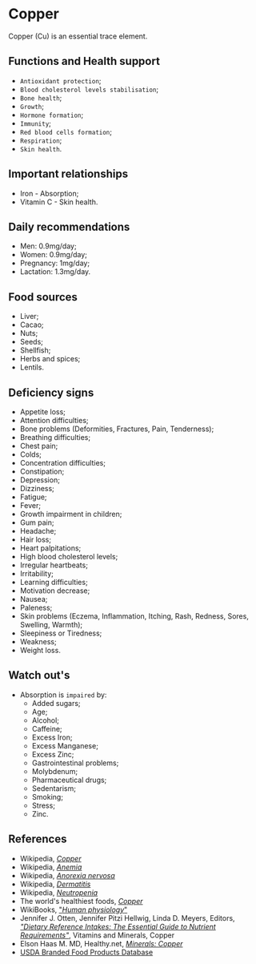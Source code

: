 # Copper
Copper (Cu) is an essential trace element.

## Functions and Health support
- `Antioxidant protection`;
- `Blood cholesterol levels stabilisation`;
- `Bone health`;
- `Growth`;
- `Hormone formation`;
- `Immunity`;
- `Red blood cells formation`;
- `Respiration`;
- `Skin health`.

## Important relationships
- Iron - Absorption;
- Vitamin C - Skin health.

## Daily recommendations
- Men: 0.9mg/day;
- Women: 0.9mg/day;
- Pregnancy: 1mg/day;
- Lactation: 1.3mg/day.

## Food sources
- Liver;
- Cacao;
- Nuts;
- Seeds;
- Shellfish;
- Herbs and spices;
- Lentils.

## Deficiency signs
- Appetite loss;
- Attention difficulties;
- Bone problems (Deformities, Fractures, Pain, Tenderness);
- Breathing difficulties;
- Chest pain;
- Colds;
- Concentration difficulties;
- Constipation;
- Depression;
- Dizziness;
- Fatigue;
- Fever;
- Growth impairment in children;
- Gum pain;
- Headache;
- Hair loss;
- Heart palpitations;
- High blood cholesterol levels;
- Irregular heartbeats;
- Irritability;
- Learning difficulties;
- Motivation decrease;
- Nausea;
- Paleness;
- Skin problems (Eczema, Inflammation, Itching, Rash, Redness, Sores, Swelling, Warmth);
- Sleepiness or Tiredness;
- Weakness;
- Weight loss.

## Watch out's
- Absorption is `impaired` by:
    - Added sugars;
    - Age;
    - Alcohol;
    - Caffeine;
	- Excess Iron;
    - Excess Manganese;
	- Excess Zinc;
    - Gastrointestinal problems;
    - Molybdenum;
    - Pharmaceutical drugs;
    - Sedentarism;
    - Smoking;
    - Stress;
    - Zinc.

## References
- Wikipedia, [_Copper_](https://en.wikipedia.org/wiki/Copper)
- Wikipedia, [_Anemia_](https://en.wikipedia.org/wiki/Anemia#Signs_and_symptoms)
- Wikipedia, [_Anorexia nervosa_](https://en.wikipedia.org/wiki/Anorexia_nervosa#Signs_and_symptoms)
- Wikipedia, [_Dermatitis_](https://en.wikipedia.org/wiki/Dermatitis#Signs_and_symptoms)
- Wikipedia, [_Neutropenia_](https://en.wikipedia.org/wiki/Neutropenia#Signs_and_symptoms)
- The world's healthiest foods, [_Copper_](http://www.whfoods.com/genpage.php?tname=nutrient&dbid=53)
- WikiBooks, ["_Human physiology_"](https://en.wikibooks.org/wiki/Human_Physiology/Nutrition#Minerals)
- Jennifer J. Otten, Jennifer Pitzi Hellwig, Linda D. Meyers, Editors, [_"Dietary Reference Intakes: The Essential Guide to Nutrient Requirements"_](https://www.amazon.com/Dietary-Reference-Intakes-Essential-Requirements/dp/0309157420), Vitamins and Minerals, Copper
- Elson Haas M. MD, Healthy.net, [_Minerals: Copper_](http://www.healthy.net/Health/Article/Copper/2059/1)
- [USDA Branded Food Products Database](https://ndb.nal.usda.gov/ndb/nutrients/report/nutrientsfrm?max=1000&offset=0&totCount=0&nutrient1=312&nutrient2=&nutrient3=&subset=0&sort=c&measureby=g)